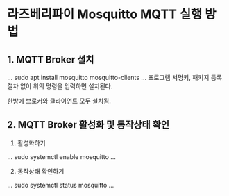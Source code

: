 # 라즈베리파이 Mosquitto MQTT 실행 방법

 

## 1. MQTT Broker 설치

...
  sudo apt install mosquitto mosquitto-clients
...
프로그램 서명키, 패키지 등록 절차 없이 위의 명령을 입력하면 설치된다.

한방에 브로커와 클라이언트 모두 설치됨.

## 2. MQTT Broker 활성화 및 동작상태 확인

1) 활성화하기

...
  sudo systemctl enable mosquitto
...

2) 동작상태 확인하기

...
  sudo systemctl status mosquitto
...
